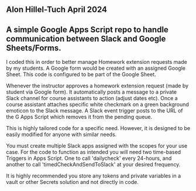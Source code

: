 Alon Hillel-Tuch
April 2024
----------------
A simple Google Apps Script repo to handle communication between Slack and Google Sheets/Forms.
----------------

I coded this in order to better manage Homework extension requests made by my students. A Google form would be created with an assigned Google Sheet. 
This code is configured to be part of the Google Sheet. 

Whenever the instructor approves a homework extension request (made by student via Google form). It automatically posts a message to a private Slack channel for course assistants to action (adjust dates etc). 
Once a course assistant attaches  specific white checkmark on a green background emoticon to the Slack message. A Slack event trigger posts to the URL of the G Apps Script which removes it from the pending queue. 

This is highly tailored code for a specific need. However, it is designed to be easily modified for anyone with similar needs. 

You must create multiple Slack apps assigned with the scopes for your use case. For the code to function as intended you will need two time-based Triggers in Apps Script. One to call 'dailycheck' every 24-hours, and another to call 'timedCheckAndSendToSlack' at your desired frequency. 

It is highly recommended you store any tokens and private variables in a vault or other Secrets solution and not directly in code. 
